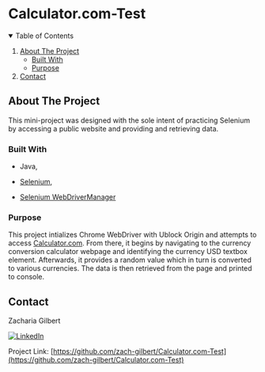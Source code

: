 <!-- Title -->
# Calculator.com-Test

<!-- TABLE OF CONTENTS -->
<details open="open">
  <summary>Table of Contents</summary>
  <ol>
    <li>
      <a href="#about-the-project">About The Project</a>
      <ul>
        <li><a href="#built-with">Built With</a></li>
        <li><a href="#purpose">Purpose</a></li>
      </ul>
    </li>
    <li><a href="#contact">Contact</a></li>
  </ol>
</details>

<!-- ABOUT THE PROJECT -->
## About The Project

This mini-project was designed with the sole intent of practicing Selenium by accessing a public website and providing and retrieving data.

### Built With

- Java,

- [Selenium](https://github.com/SeleniumHQ/selenium),

- [Selenium WebDriverManager](https://github.com/bonigarcia/webdrivermanager)

### Purpose

This project intializes Chrome WebDriver with Ublock Origin and attempts to access [Calculator.com](https://calculator.com). From there, it begins by navigating to the currency conversion calculator webpage and identifying the currency USD textbox element. Afterwards, it provides a random value which in turn is converted to various currencies. The data is then retrieved from the page and printed to console.

## Contact

Zacharia Gilbert

[![LinkedIn][linkedin-shield]][linkedin-url]

Project Link: [https://github.com/zach-gilbert/Calculator.com-Test](https://github.com/zach-gilbert/Calculator.com-Test)




<!-- MARKDOWN LINKS & IMAGES -->
[linkedin-shield]: https://img.shields.io/badge/-LinkedIn-black.svg?style=for-the-badge&logo=linkedin&colorB=555
[linkedin-url]: https://linkedin.com/in/gilbertzacharia
